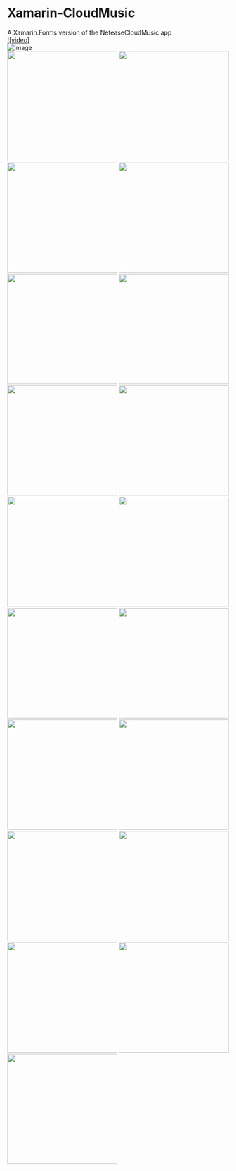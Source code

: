 # Xamarin-CloudMusic  
A Xamarin.Forms version of the NeteaseCloudMusic app  
[![video]](https://youtu.be/a8BVqeAdxTY)  
![image](https://github.com/o1298098/Xamarin-CloudMusic/blob/master/Screenshot/Screenshot.gif)  
<img src="https://github.com/o1298098/Xamarin-CloudMusic/blob/master/Screenshot/Screenshot_20190513-191648.jpg" width="250">
<img src="https://github.com/o1298098/Xamarin-CloudMusic/blob/master/Screenshot/Screenshot_20190513-191743.jpg" width="250">
<img src="https://github.com/o1298098/Xamarin-CloudMusic/blob/master/Screenshot/Screenshot_20190513-191756.jpg" width="250">
<img src="https://github.com/o1298098/Xamarin-CloudMusic/blob/master/Screenshot/Screenshot_20190513-191622.jpg" width="250">
<img src="https://github.com/o1298098/Xamarin-CloudMusic/blob/master/Screenshot/Screenshot_20190513-191709.jpg" width="250">
<img src="https://github.com/o1298098/Xamarin-CloudMusic/blob/master/Screenshot/Screenshot_20190513-191604.jpg" width="250">
<img src="https://github.com/o1298098/Xamarin-CloudMusic/blob/master/Screenshot/Screenshot_20190513-191723.jpg" width="250">
<img src="https://github.com/o1298098/Xamarin-CloudMusic/blob/master/Screenshot/Screenshot_20190513-191810.jpg" width="250">
<img src="https://github.com/o1298098/Xamarin-CloudMusic/blob/master/Screenshot/Screenshot_20190513-191816.jpg" width="250">
<img src="https://github.com/o1298098/Xamarin-CloudMusic/blob/master/Screenshot/Screenshot_20190513-191824.jpg" width="250">
<img src="https://github.com/o1298098/Xamarin-CloudMusic/blob/master/Screenshot/Screenshot_20190513-191840.jpg" width="250">
<img src="https://github.com/o1298098/Xamarin-CloudMusic/blob/master/Screenshot/Screenshot_20190513-191923.jpg" width="250">
<img src="https://github.com/o1298098/Xamarin-CloudMusic/blob/master/Screenshot/Screenshot_20190513-191932.jpg" width="250">
<img src="https://github.com/o1298098/Xamarin-CloudMusic/blob/master/Screenshot/Screenshot_20190513-191917.jpg" width="250">
<img src="https://github.com/o1298098/Xamarin-CloudMusic/blob/master/Screenshot/Screenshot_20190513-192054.jpg" width="250">
<img src="https://github.com/o1298098/Xamarin-CloudMusic/blob/master/Screenshot/Screenshot_20190513-192131.jpg" width="250">
<img src="https://github.com/o1298098/Xamarin-CloudMusic/blob/master/Screenshot/Screenshot_20190513-192142.jpg" width="250">
<img src="https://github.com/o1298098/Xamarin-CloudMusic/blob/master/Screenshot/Screenshot_20190513-191951.jpg" width="250">
<img src="https://github.com/o1298098/Xamarin-CloudMusic/blob/master/Screenshot/Screenshot_20190513-192025.jpg" width="250">
